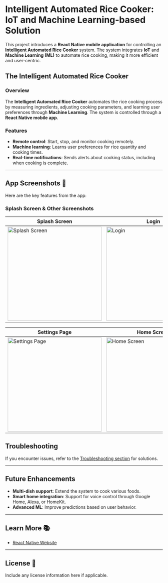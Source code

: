 
# Intelligent Automated Rice Cooker: IoT and Machine Learning-based Solution

This project introduces a **React Native mobile application** for controlling an **Intelligent Automated Rice Cooker** system. The system integrates **IoT** and **Machine Learning (ML)** to automate rice cooking, making it more efficient and user-centric.


## The Intelligent Automated Rice Cooker

### Overview

The **Intelligent Automated Rice Cooker** automates the rice cooking process by measuring ingredients, adjusting cooking parameters, and learning user preferences through **Machine Learning**. The system is controlled through a **React Native mobile app**.

### Features

- **Remote control**: Start, stop, and monitor cooking remotely.
- **Machine learning**: Learns user preferences for rice quantity and cooking times.
- **Real-time notifications**: Sends alerts about cooking status, including when cooking is complete.

---

## App Screenshots 📱

Here are the key features from the app:

### **Splash Screen & Other Screenshots**

| Splash Screen | Login | Register | Machine Learning Confirmation |
|---------------|-------|----------|-------------------------------|
| <img src="https://drive.google.com/uc?id=1XWyln2COa6d5VbxjXGZUNyIPjUaGrrW7" alt="Splash Screen" width="300" height="300"/> | <img src="https://drive.google.com/uc?id=1pdVcPwKQCoL7gRWVoj9DinyldwlFbEj0" alt="Login" width="300" height="300"/> | <img src="https://drive.google.com/uc?id=1M9e-O9xTxlrOEd0ucF9GSmbTnHmjEg79" alt="Register" width="300" height="300"/> | <img src="https://drive.google.com/uc?id=1c5Wq4camCW7diD_JoTY3Bk2en65dKjna" alt="Machine Learning Confirmation" width="300" height="300"/> |

| Settings Page | Home Screen | Welcome Page | Hardware Status |
|---------------|-------------|--------------|-----------------|
| <img src="https://drive.google.com/uc?id=1CJd_roAxHn2Q5WDP5sWHMcVHO4QMi1e7" alt="Settings Page" width="300" height="300"/> | <img src="https://drive.google.com/uc?id=1A9jMvuWLyoNkeSD0Vuv3qpSc75iN5d4s" alt="Home Screen" width="300" height="300"/> | <img src="https://drive.google.com/uc?id=1Zaq3tBgEE6mu1GvBy2OgH-VaTnARKvi8" alt="Welcome Page" width="300" height="300"/> | <img src="https://drive.google.com/uc?id=1XCNHvRhCr-L60Fl3VtaLFVEaWRU_-jDE" alt="Hardware Status" width="300" height="300"/> |



## Troubleshooting

If you encounter issues, refer to the [Troubleshooting section](https://reactnative.dev/docs/troubleshooting) for solutions.

---

## Future Enhancements

- **Multi-dish support**: Extend the system to cook various foods.
- **Smart home integration**: Support for voice control through Google Home, Alexa, or HomeKit.
- **Advanced ML**: Improve predictions based on user behavior.

---

## Learn More 📚

- [React Native Website](https://reactnative.dev)

---

## License 📄

Include any license information here if applicable.
